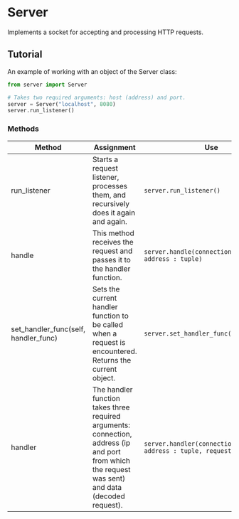 # Server

Implements a socket for accepting and processing HTTP requests.

## Tutorial

An example of working with an object of the Server class:

```python
from server import Server

# Takes two required arguments: host (address) and port.
server = Server("localhost", 8080)
server.run_listener()
```

### Methods

| Method | Assignment | Use |
| - | - | - |
| run_listener | Starts a request listener, processes them, and recursively does it again and again. | ```server.run_listener()``` |
| handle | This method receives the request and passes it to the handler function. | ```server.handle(connection : socket, address : tuple)``` |
| set_handler_func(self, handler_func) | Sets the current handler function to be called when a request is encountered. Returns the current object. | ```server.set_handler_func(handler_func)``` |
| handler | The handler function takes three required arguments: connection, address (ip and port from which the request was sent) and data (decoded request). | ```server.handler(connection : socket, address : tuple, request : str))``` |
